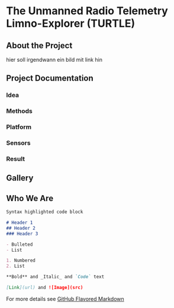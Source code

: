 # The Unmanned Radio Telemetry Limno-Explorer (TURTLE)

## About the Project
hier soll irgendwann ein bild mit link hin

## Project Documentation
### Idea
### Methods
### Platform
### Sensors
### Result

## Gallery

## Who We Are


```Markdown
Syntax highlighted code block

# Header 1
## Header 2
### Header 3

- Bulleted
- List

1. Numbered
2. List

**Bold** and _Italic_ and `Code` text

[Link](url) and ![Image](src)
```

For more details see [GitHub Flavored Markdown](https://guides.github.com/features/mastering-markdown/)
